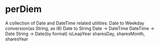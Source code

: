 # perDiem
A collection of Date and DateTime related utilities:
Date to Weekday conversion(as String, as i8)
Date to String
Date -> DateTime
DateTime -> Date
String -> Date(by format)
isLeapYear
sharesDay, sharesMonth, sharesYear
